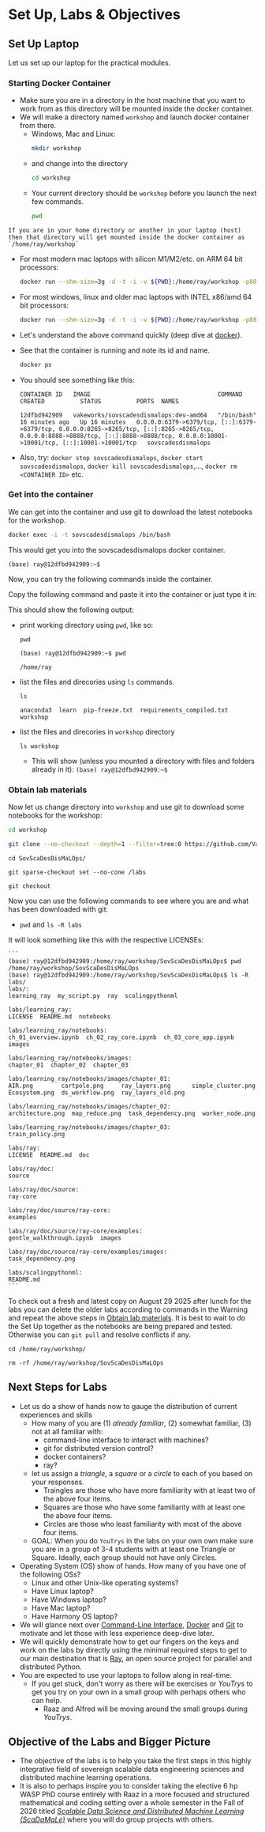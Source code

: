 # Set Up, Labs & Objectives

## Set Up Laptop

Let us set up our laptop for the practical modules. 

### Starting Docker Container <!--<img src="./images/UnderConstructionWarningGeekByDominiqueChappard_OpenClipArt.png" width="100" align="right" alt="Under Construction"> -->

- Make sure you are in a directory in the host machine that you want to work from as this directory will be mounted inside the docker container.
- We will make a directory named `workshop` and launch docker container from there. 
   - Windows, Mac and Linux: 
       ```sh
       mkdir workshop
       ``` 
   - and change into the directory
     ```sh
     cd workshop
     ```
   - Your current directory should be `workshop` before you launch the next few commands.
     ```sh
     pwd
     ```
```admonish warning
If you are in your home directory or another in your laptop (host) then that directory will get mounted inside the docker container as `/home/ray/workshop`
```

- For most modern mac laptops with silicon M1/M2/etc. on ARM 64 bit processors:
    ```sh
    docker run --shm-size=3g -d -t -i -v ${PWD}:/home/ray/workshop -p8888:8888 -p6379:6379 -p10001:10001 -p8265:8265 --name=sovscadesdismalops vakeworks/sovscadesdismalops:dev-arm64
    ```
- For most windows, linux and older mac laptops with INTEL x86/amd 64 bit processors:
    ```sh
    docker run --shm-size=3g -d -t -i -v ${PWD}:/home/ray/workshop -p8888:8888 -p6379:6379 -p10001:10001 -p8265:8265 --name=sovscadesdismalops vakeworks/sovscadesdismalops:dev-amd64
    ```
- Let's understand the above command quickly (deep dive at [docker](./docker.md)). 
- See that the container is running and note its id and name.
    ```sh
    docker ps
    ```
- You should see something like this:

    ```CONTAINER ID   IMAGE                                    COMMAND                  CREATED          STATUS          PORTS  NAMES```

    ```12dfbd942909   vakeworks/sovscadesdismalops:dev-amd64   "/bin/bash"              16 minutes ago   Up 16 minutes   0.0.0.0:6379->6379/tcp, [::]:6379->6379/tcp, 0.0.0.0:8265->8265/tcp, [::]:8265->8265/tcp, 0.0.0.0:8888->8888/tcp, [::]:8888->8888/tcp, 0.0.0.0:10001->10001/tcp, [::]:10001->10001/tcp   sovscadesdismalops```
 
- Also, try: `docker stop sovscadesdismalops`, `docker start sovscadesdismalops`, `docker kill sovscadesdismalops`,..., `docker rm <CONTAINER ID>` etc.

### Get into the container

We can get into the container and use git to download the latest notebooks for the workshop.

```sh
docker exec -i -t sovscadesdismalops /bin/bash
```

This would get you into the sovscadesdismalops docker container. 

``` (base) ray@12dfbd942909:~$  ```

Now, you can try the following commands inside the container.

Copy the following command and paste it into the container or just type it in:

This should show the following output:
- print working directory using `pwd`, like so: 
  ```
  pwd
  ```
  ```(base) ray@12dfbd942909:~$ pwd```

  ```/home/ray```

- list the files and direcories using `ls` commands. 
  ```
  ls
  ```
  
  ```anaconda3  learn  pip-freeze.txt  requirements_compiled.txt  workshop```

- list the files and direcories in `workshop` directory
  ```
  ls workshop
  ```
    - This will show (unless you mounted a directory with files and folders already in it):
      ```(base) ray@12dfbd942909:~$```
 
### Obtain lab materials

Now let us change directory into `workshop` and use git to download some notebooks for the workshop:

```sh
cd workshop
```

```sh
git clone --no-checkout --depth=1 --filter=tree:0 https://github.com/VakeWorks/SovScaDesDisMaLOps.git 
```

```
cd SovScaDesDisMaLOps/
```

```
git sparse-checkout set --no-cone /labs
```

```
git checkout
```

Now you can use the following commands to see where you are and what has been downloaded with git:
 - `pwd` and `ls -R labs`

It will look something like this with the respective LICENSEs:

~~~admonish note title="output"
```
(base) ray@12dfbd942909:/home/ray/workshop/SovScaDesDisMaLOps$ pwd
/home/ray/workshop/SovScaDesDisMaLOps
(base) ray@12dfbd942909:/home/ray/workshop/SovScaDesDisMaLOps$ ls -R labs/
labs/:
learning_ray  my_script.py  ray  scalingpythonml

labs/learning_ray:
LICENSE  README.md  notebooks

labs/learning_ray/notebooks:
ch_01_overview.ipynb  ch_02_ray_core.ipynb  ch_03_core_app.ipynb  images

labs/learning_ray/notebooks/images:
chapter_01  chapter_02  chapter_03

labs/learning_ray/notebooks/images/chapter_01:
AIR.png        cartpole.png     ray_layers.png      simple_cluster.png
Ecosystem.png  ds_workflow.png  ray_layers_old.png

labs/learning_ray/notebooks/images/chapter_02:
architecture.png  map_reduce.png  task_dependency.png  worker_node.png

labs/learning_ray/notebooks/images/chapter_03:
train_policy.png

labs/ray:
LICENSE  README.md  doc

labs/ray/doc:
source

labs/ray/doc/source:
ray-core

labs/ray/doc/source/ray-core:
examples

labs/ray/doc/source/ray-core/examples:
gentle_walkthrough.ipynb  images

labs/ray/doc/source/ray-core/examples/images:
task_dependency.png

labs/scalingpythonml:
README.md
```
~~~

To check out a fresh and latest copy on August 29 2025 after lunch for the labs you can delete the older labs according to commands in the Warning and repeat the above steps in [Obtain lab materials](#obtain-lab-materials). It is best to wait to do the Set Up together as the notebooks are being prepared and tested. Otherwise you can `git pull` and resolve conflicts if any.

```admonish warning
cd /home/ray/workshop/

rm -rf /home/ray/workshop/SovScaDesDisMaLOps 
```

## Next Steps for Labs

- Let us do a show of hands now to gauge the distribution of current experiences and skills
  - How many of you are (1) *already familiar*, (2) somewhat familiar, (3) not at all familiar with:
    - command-line interface to interact with machines?
    - git for distributed version control?
    - docker containers?
    - ray?
  - let us assign a *triangle*, a *square* or a *circle* to each of you based on your responses.
    - Traingles are those who have more familiarity with at least two of the above four items.
    - Squares are those who have some familiarity with at least one the above four items.
    - Circles are those who least familiarity with most of the above four items.
  - GOAL: When you do `YouTrys` in the labs on your own own make sure you are in a group of 3-4 students with at least one Triangle or Square. Ideally, each group should not have only Circles.
- Operating System (OS) show of hands. How many of you have one of the following OSs?
    - Linux and other Unix-like operating systems?
    - Have Linux laptop?
    - Have Windows laptop?
    - Have Mac laptop?
    - Have Harmony OS laptop?
- We will glance next over [Command-Line Interface](./cli.md), [Docker](./docker.md) and [Git](./git.md) to motivate and let those with less experience deep-dive later.
- We will quickly demonstrate how to get our fingers on the keys and work on the labs by directly using the minimal required steps to get to our main destination that is [Ray](./ray.md), an open source project for parallel and distributed Python.
- You are expected to use your laptops to follow along in real-time. 
  - If you get stuck, don't worry as there will be exercises or *YouTrys* to get you try on your own in a small group with perhaps others who can help.
    - Raaz and Alfred will be moving around the small groups during *YouTrys*.

## Objective of the Labs and Bigger Picture

- The objective of the labs is to help you take the first steps in this highly integrative field of sovereign scalable data engineering sciences and distributed machine learning operations. 
- It is also to perhaps inspire you to consider taking the elective 6 hp WASP PhD course entirely with Raaz in a more focused and structured mathematical and coding setting over a whole semester in the Fall of 2026 titled [*Scalable Data Science and Distributed Machine Learning (ScaDaMaLe)*](https://lamastex.github.io/ScaDaMaLe/) where you will do group projects with others. 

